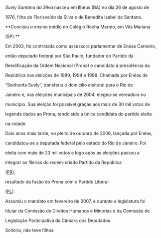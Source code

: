 

 



*Suely Santana da Silva* nasceu em Ilhéus (BA) no dia 26 de agosto de

1976, filha de Florisvaldo da Silva e de Benedita Isabel de Santana.



**Concluiu o ensino médio no Colégio Rocha Marmo, em Vila Mariana

(SP).**



Em 2003, foi contratada como assessora parlamentar de Enéas Carneiro,

então deputado federal por São Paulo, fundador do Partido da

Reedificação da Ordem Nacional (Prona) e candidato à presidência da

República nas eleições de 1989, 1994 e 1998. Chamada por Enéas de

“Senhorita Suely”, transferiu o domicílio eleitoral para o Rio de

Janeiro e, nas eleições municipais de 2004, elegeu-se vereadora no

município. Sua eleição foi possível graças aos mais de 30 mil votos de

legenda dados ao Prona, tendo sido a única candidata do partido eleita

na cidade.



Dois anos mais tarde, no pleito de outubro de 2006, lançada por Enéas,

candidatou-se a deputada federal pelo estado do Rio de Janeiro. Foi

eleita com mais de 23 mil votos e logo após as eleições passou a

integrar as fileiras do recém-criado Partido da República

([PR](http://pt.wikipedia.org/wiki/Partido_Republicano_(Brasil) "Partido Republicano (Brasil)")),

resultado da fusão do Prona com o Partido Liberal

([PL](http://pt.wikipedia.org/wiki/Partido_Liberal_(Brasil) "Partido Liberal (Brasil)")).

Assumiu o mandato em fevereiro de 2007, e durante a legislatura foi

titular da Comissão de Direitos Humanos e Minorias e da Comissão de

Legislação Participativa da Câmara dos Deputados.



Solteira, não teve filhos.



 



